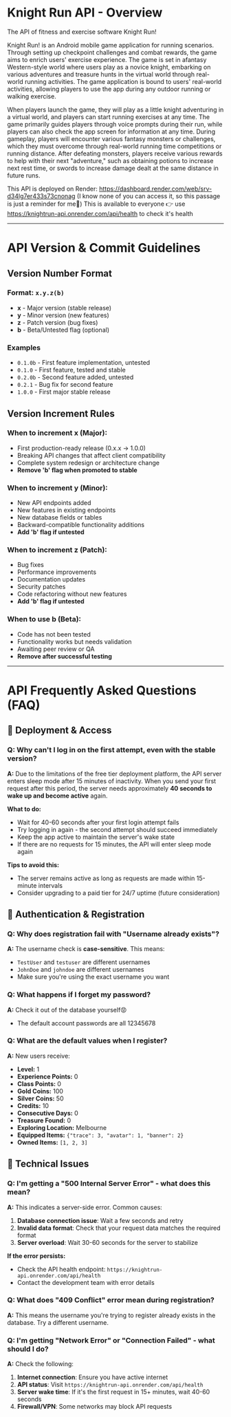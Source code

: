# Knight Run API - Overview

The API of fitness and exercise software Knight Run!

Knight Run! is an Android mobile game application for running scenarios. Through setting up checkpoint challenges and combat rewards, the game aims to enrich users' exercise experience. The game is set in afantasy Western-style world where users play as a novice knight, embarking on various adventures and treasure hunts in the virtual world through real-world running activities. The game application is bound to users' real-world activities, allowing players to use the app during any outdoor running or walking exercise. 

When players launch the game, they will play as a little knight adventuring in a virtual world, and players can start running exercises at any time. The game primarily guides players through voice prompts during their run, while players can also check the app screen for information at any time. During gameplay, players will encounter various fantasy monsters or challenges, which they must overcome through real-world running time competitions or running distance. After defeating monsters, players receive various rewards to help with their next "adventure," such as obtaining potions to increase next rest time, or swords to increase damage dealt at the same distance in future runs.

This API is deployed on Render: https://dashboard.render.com/web/srv-d34lg7er433s73cnonag (I know none of you can access it, so this passage is just a reminder for me🤪)
This is available to everyone 👉 use https://knightrun-api.onrender.com/api/health to check it's health

----

# API Version & Commit Guidelines

## Version Number Format

### Format: `x.y.z(b)`

- **x** - Major version (stable release)
- **y** - Minor version (new features)
- **z** - Patch version (bug fixes)
- **b** - Beta/Untested flag (optional)

### Examples
- `0.1.0b` - First feature implementation, untested
- `0.1.0` - First feature, tested and stable
- `0.2.0b` - Second feature added, untested
- `0.2.1` - Bug fix for second feature
- `1.0.0` - First major stable release

## Version Increment Rules

### When to increment **x** (Major):
- First production-ready release (0.x.x → 1.0.0)
- Breaking API changes that affect client compatibility
- Complete system redesign or architecture change
- **Remove 'b' flag when promoted to stable**

### When to increment **y** (Minor):
- New API endpoints added
- New features in existing endpoints
- New database fields or tables
- Backward-compatible functionality additions
- **Add 'b' flag if untested**

### When to increment **z** (Patch):
- Bug fixes
- Performance improvements
- Documentation updates
- Security patches
- Code refactoring without new features
- **Add 'b' flag if untested**

### When to use **b** (Beta):
- Code has not been tested
- Functionality works but needs validation
- Awaiting peer review or QA
- **Remove after successful testing**

----

# API Frequently Asked Questions (FAQ)

## 🚀 Deployment & Access

### Q: Why can't I log in on the first attempt, even with the stable version?
**A:** Due to the limitations of the free tier deployment platform, the API server enters sleep mode after 15 minutes of inactivity. When you send your first request after this period, the server needs approximately **40 seconds to wake up and become active** again. 

**What to do:**
- Wait for 40-60 seconds after your first login attempt fails
- Try logging in again - the second attempt should succeed immediately
- Keep the app active to maintain the server's wake state
- If there are no requests for 15 minutes, the API will enter sleep mode again

**Tips to avoid this:**
- The server remains active as long as requests are made within 15-minute intervals
- Consider upgrading to a paid tier for 24/7 uptime (future consideration)


## 🔐 Authentication & Registration

### Q: Why does registration fail with "Username already exists"?
**A:** The username check is **case-sensitive**. This means:
- `TestUser` and `testuser` are different usernames
- `JohnDoe` and `johndoe` are different usernames
- Make sure you're using the exact username you want

### Q: What happens if I forget my password?
**A:** Check it out of the database yourself😡
- The default account passwords are all 12345678

### Q: What are the default values when I register?
**A:** New users receive:
- **Level:** 1
- **Experience Points:** 0
- **Class Points:** 0
- **Gold Coins:** 100
- **Silver Coins:** 50
- **Credits:** 10
- **Consecutive Days:** 0
- **Treasure Found:** 0
- **Exploring Location:** Melbourne
- **Equipped Items:** `{"trace": 3, "avatar": 1, "banner": 2}`
- **Owned Items:** `[1, 2, 3]`

## 🔧 Technical Issues

### Q: I'm getting a "500 Internal Server Error" - what does this mean?
**A:** This indicates a server-side error. Common causes:
1. **Database connection issue**: Wait a few seconds and retry
2. **Invalid data format**: Check that your request data matches the required format
3. **Server overload**: Wait 30-60 seconds for the server to stabilize

**If the error persists:**
- Check the API health endpoint: `https://knightrun-api.onrender.com/api/health`
- Contact the development team with error details

### Q: What does "409 Conflict" error mean during registration?
**A:** This means the username you're trying to register already exists in the database. Try a different username.

### Q: I'm getting "Network Error" or "Connection Failed" - what should I do?
**A:** Check the following:
1. **Internet connection**: Ensure you have active internet
2. **API status**: Visit `https://knightrun-api.onrender.com/api/health`
3. **Server wake time**: If it's the first request in 15+ minutes, wait 40-60 seconds
4. **Firewall/VPN**: Some networks may block API requests
